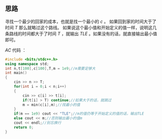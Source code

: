 ## 思路
寻找一个最少的回家的成本，也就是找一个最小的 $c$ 。
如果回到家的时间大于了时间 $T$ 那么就略过这个路线。
如果说这个最小值和开始定义的值一样，说明这几条路线的时间都大于了时间 $T$ ，就输出 $TLE$ 。如果没有的话，就直接输出最小值即可。

$AC$ 代码 ：
```cpp
#include <bits/stdc++.h>
using namespace std;
int n,t[100],c[100],T,m = 1e9;//m需要足够大
int main()
{
	cin >> n >> T;
	for(int i = 0;i < n;i++)
	{
		cin >> c[i] >> t[i];
		if(t[i] > T) continue;//如果大于的话，就跳过
		m = min(c[i],m);//找最小的值
	} 
	if(m == 1e9) cout << "TLE";//m的值仍等于开始定义的值的话，输出TLE
	else cout << m;//否则输出最小的值m
	cout << endl;//别忘换行
	return 0; 
}
```
